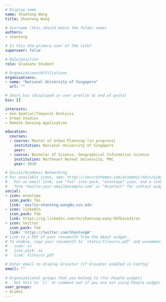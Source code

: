 ```yaml
---
# Display name
name: Shantong Wang
title: Shantong Wang

# Username (this should match the folder name)
authors:
- shantong

# Is this the primary user of the site?
superuser: false

# Role/position
role: Graduate Student

# Organizations/Affiliations
organizations:
- name: "National University of Singapore"
  url: ""

# Short bio (displayed in user profile at end of posts)
bio: []

interests:
- Geo-Spatial/Temporal Analysis
- Urban Studies
- Remote Sensing Application

education:
  courses:
  - course: Master of Urban Planning (in progress)
    institution: National University of Singapore
    year: 
  - course: Bachelor of Science, Geographical Information Science
    institution: Northeast Normal University, PRC
    year: 2018

# Social/Academic Networking
# For available icons, see: https://sourcethemes.com/academic/docs/widgets/#icons
#   For an email link, use "fas" icon pack, "envelope" icon, and a link in the
#   form "mailto:your-email@example.com" or "#contact" for contact widget.
social:
- icon: envelope
  icon_pack: fas
  link: 'mailto:shantong.wang@u.nus.edu'
- icon: linkedin
  icon_pack: fab
  link: https://sg.linkedin.com/in/shantong-wang-597b3a141/en
- icon: twitter
  icon_pack: fab
  link: 'https://twitter.com/ShantongW'
# Link to a PDF of your resume/CV from the About widget.
# To enable, copy your resume/CV to `static/files/cv.pdf` and uncomment the lines below.  
# - icon: cv
#   icon_pack: ai
#   link: files/cv.pdf

# Enter email to display Gravatar (if Gravatar enabled in Config)
email: ""
  
# Organizational groups that you belong to (for People widget)
#   Set this to `[]` or comment out if you are not using People widget.  
user_groups:
- Alumni
---
```

